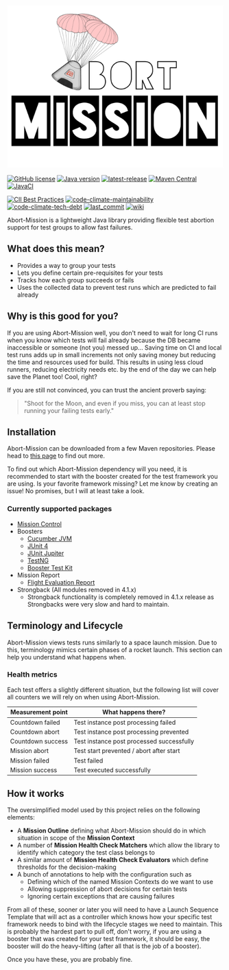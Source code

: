 ![Abort-Mission](.github/assets/Abort-Mission-logo_export_transparent_640.png)

[![GitHub license](https://img.shields.io/github/license/nagyesta/abort-mission?color=informational)](https://raw.githubusercontent.com/nagyesta/abort-mission/main/LICENSE)
[![Java version](https://img.shields.io/badge/Java%20version-11-yellow?logo=java)](https://img.shields.io/badge/Java%20version-11-yellow?logo=java)
[![latest-release](https://img.shields.io/github/v/tag/nagyesta/abort-mission?color=blue&logo=git&label=releases&sort=semver)](https://github.com/nagyesta/abort-mission/releases)
[![Maven Central](https://img.shields.io/maven-central/v/com.github.nagyesta.abort-mission/abort.mission-control?logo=apache-maven)](https://search.maven.org/search?q=com.github.nagyesta.abort-mission)
[![JavaCI](https://img.shields.io/github/actions/workflow/status/nagyesta/abort-mission/gradle.yml?logo=github&branch=main)](https://github.com/nagyesta/abort-mission/actions/workflows/gradle.yml)

[![CII Best Practices](https://bestpractices.coreinfrastructure.org/projects/6017/badge)](https://bestpractices.coreinfrastructure.org/projects/6017)
[![code-climate-maintainability](https://img.shields.io/codeclimate/maintainability/nagyesta/abort-mission?logo=code%20climate)](https://img.shields.io/codeclimate/maintainability/nagyesta/abort-mission?logo=code%20climate)
[![code-climate-tech-debt](https://img.shields.io/codeclimate/tech-debt/nagyesta/abort-mission?logo=code%20climate)](https://img.shields.io/codeclimate/tech-debt/nagyesta/abort-mission?logo=code%20climate)
[![last_commit](https://img.shields.io/github/last-commit/nagyesta/abort-mission?logo=git)](https://img.shields.io/github/last-commit/nagyesta/abort-mission?logo=git)
[![wiki](https://img.shields.io/badge/See-Wiki-informational)](https://github.com/nagyesta/abort-mission/wiki)

Abort-Mission is a lightweight Java library providing flexible test abortion support for test groups to allow fast failures.

## What does this mean?

- Provides a way to group your tests
- Lets you define certain pre-requisites for your tests
- Tracks how each group succeeds or fails
- Uses the collected data to prevent test runs which are predicted to fail already

## Why is this good for you?

If you are using Abort-Mission well, you don't need to wait for long CI runs when you know which tests will fail already
because the DB became inaccessible or someone (not you) messed up...
Saving time on CI and local test runs adds up in small increments not only saving money but reducing the time and resources
used for build. This results in using less cloud runners, reducing electricity needs etc. by the end of the day we can help
save the Planet too! Cool, right?

If you are still not convinced, you can trust the ancient proverb saying:

>"Shoot for the Moon, and even if you miss, you can at least stop running your failing tests early."

## Installation

Abort-Mission can be downloaded from a few Maven repositories. Please head to
[this page](https://github.com/nagyesta/abort-mission/wiki/Configuring-our-repository-for-your-build-system)
to find out more.

To find out which Abort-Mission dependency will you need, it is recommended to start with the booster created for the
test framework you are using. Is your favorite framework missing? Let me know by creating an issue! No promises, but I
will at least take a look.

### Currently supported packages

- [Mission Control](mission-control)
- Boosters
  - [Cucumber JVM](boosters/booster-cucumber-jvm)
  - [JUnit 4](boosters/booster-junit4)
  - [JUnit Jupiter](boosters/booster-junit-jupiter)
  - [TestNG](boosters/booster-testng)
  - [Booster Test Kit](boosters/testkit)
- Mission Report
    - [Flight Evaluation Report](mission-report/flight-evaluation-report)
- Strongback (All modules removed in 4.1.x)
    - Strongback functionality is completely removed in 4.1.x release as Strongbacks were very slow and hard to maintain.

## Terminology and Lifecycle

Abort-Mission views tests runs similarly to a space launch mission. Due to this, terminology mimics
certain phases of a rocket launch. This section can help you understand what happens when.

### Health metrics

Each test offers a slightly different situation, but the following list will cover all counters we
will rely on when using Abort-Mission.

| Measurement point  | What happens there?                       |
| ------------------ | ----------------------------------------- |
| Countdown failed   | Test instance post processing failed      |
| Countdown abort    | Test instance post processing prevented   |
| Countdown success  | Test instance post processed successfully |
| Mission abort      | Test start prevented / abort after start  |
| Mission failed     | Test failed                               | 
| Mission success    | Test executed successfully                | 

## How it works

The oversimplified model used by this project relies on the following elements:

- A **Mission Outline** defining what Abort-Mission should do in which situation in scope of the **Mission Context**
- A number of **Mission Health Check Matchers** which allow the library to identify which category the test class belongs to
- A similar amount of **Mission Health Check Evaluators** which define thresholds for the decision-making
- A bunch of annotations to help with the configuration such as
  - Defining which of the named Mission Contexts do we want to use
  - Allowing suppression of abort decisions for certain tests
  - Ignoring certain exceptions that are causing failures

From all of these, sooner or later you will need to have a Launch Sequence Template that will act as a controller
which knows how your specific test framework needs to bind with the lifecycle stages we need to maintain. This
is probably the hardest part to pull off, don't worry, if you are using a booster that was created for your
test framework, it should be easy, the booster will do the heavy-lifting (after all that is the job of a booster).

Once you have these, you are probably fine.  
